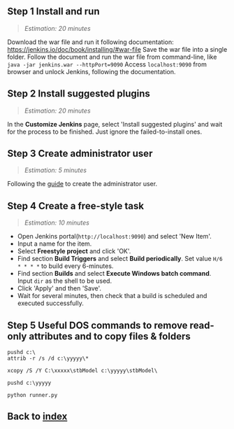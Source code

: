 ## Step 1 Install and run
> _Estimation: 20 minutes_

Download the war file and run it following documentation: https://jenkins.io/doc/book/installing/#war-file
Save the war file into a single folder.
Follow the document and run the war file from command-line, like `java -jar jenkins.war --httpPort=9090`
Access `localhost:9090` from browser and unlock Jenkins, following the documentation.

## Step 2 Install suggested plugins
> _Estimation: 20 minutes_

In the **Customize Jenkins** page, select 'Install suggested plugins' and wait for the process to be finished. Just ignore the failed-to-install ones.

## Step 3 Create administrator user
> _Estimation: 5 minutes_

Following the [guide](https://jenkins.io/doc/book/installing/#creating-the-first-administrator-user) to create the administrator user.

## Step 4 Create a free-style task
> _Estimation: 10 minutes_

- Open Jenkins portal(`http://localhost:9090`) and select 'New Item'.
- Input a name for the item.
- Select **Freestyle project** and click 'OK'.
- Find section **Build Triggers** and select **Build periodically**. Set value `H/6 * * * *` to build every 6-minutes.
- Find section **Builds** and select **Execute Windows batch command**. Input `dir` as the shell to be used.
- Click 'Apply' and then 'Save'.
- Wait for several minutes, then check that a build is scheduled and executed successfully.

## Step 5 Useful DOS commands to remove read-only attributes and to copy files & folders
```shell
pushd c:\
attrib -r /s /d c:\yyyyy\*

xcopy /S /Y C:\xxxxx\stbModel c:\yyyyy\stbModel\

pushd c:\yyyyy

python runner.py
```

## Back to [index](./index.md)
